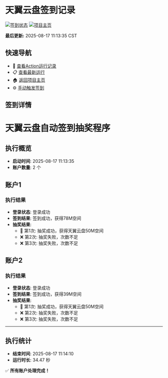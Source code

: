 # 天翼云盘签到记录

[![签到状态](https://github.com/chanho0/189pan/actions/workflows/main.yml/badge.svg)](https://github.com/chanho0/189pan/actions/workflows/main.yml) [![项目主页](https://img.shields.io/badge/GitHub-项目主页-blue?logo=github)](https://github.com/chanho0/189pan)

**最后更新:** 2025-08-17 11:13:35 CST

## 快速导航

- 🔄 [查看Action运行记录](https://github.com/chanho0/189pan/actions)
- 📋 [查看最新运行](https://github.com/chanho0/189pan/actions/runs/17016048477)
- 🏠 [返回项目主页](https://github.com/chanho0/189pan)
- ⚙️ [手动触发签到](https://github.com/chanho0/189pan/actions/workflows/main.yml)

## 签到详情

# 天翼云盘自动签到抽奖程序

## 执行概览
- **启动时间**: 2025-08-17 11:13:35
- **账户数量**: 2 个

## 账户1
### 执行结果
- **登录状态**: 登录成功
- **签到结果**: 签到成功，获得78M空间
- **抽奖结果**:
  - 🎉 第1次: 抽奖成功，获得天翼云盘50M空间
  - ❌ 第2次: 抽奖失败，次数不足
  - ❌ 第3次: 抽奖失败，次数不足

## 账户2
### 执行结果
- **登录状态**: 登录成功
- **签到结果**: 签到成功，获得39M空间
- **抽奖结果**:
  - 🎉 第1次: 抽奖成功，获得天翼云盘50M空间
  - ❌ 第2次: 抽奖失败，次数不足
  - ❌ 第3次: 抽奖失败，次数不足

---
## 执行统计
- **结束时间**: 2025-08-17 11:14:10
- **运行时长**: 34.47 秒

✅ **所有账户处理完成！**

